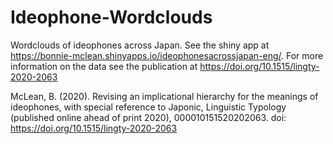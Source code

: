# Ideophone-Wordclouds
Wordclouds of ideophones across Japan. See the shiny app at https://bonnie-mclean.shinyapps.io/ideophonesacrossjapan-eng/. For more information on the data see the publication at https://doi.org/10.1515/lingty-2020-2063

McLean, B. (2020). Revising an implicational hierarchy for the meanings of ideophones, with special reference to Japonic, Linguistic Typology (published online ahead of print 2020), 000010151520202063. doi: https://doi.org/10.1515/lingty-2020-2063
